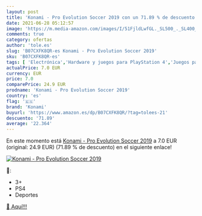 ```yaml
---
layout: post
title: 'Konami - Pro Evolution Soccer 2019 con un 71.89 % de descuento'
date: 2021-06-28 05:12:57
image: 'https://m.media-amazon.com/images/I/51FjldLwfGL._SL500_._SL400_.jpg'
comments: true
category: ofertas
author: 'tole.es'
slug: 'B07CXFK8QR-es Konami - Pro Evolution Soccer 2019'
sku: 'B07CXFK8QR-es'
tags: [ 'Electrónica','Hardware y juegos para PlayStation 4','Juegos para PlayStation 4','Videojuegos','konami', ]
actualPrice: 7.0 EUR
currency: EUR
price: 7.0
comparePrice: 24.9 EUR
prodname: 'Konami - Pro Evolution Soccer 2019'
country: 'es'
flag: '🇪🇸'
brand: 'Konami'
buyurl: 'https://www.amazon.es/dp/B07CXFK8QR/?tag=tolees-21'
descuento: '71.89'
average: '22.364'
---
```


En este momento está [Konami - Pro Evolution Soccer 2019](https://www.amazon.es/dp/B07CXFK8QR/?tag=tolees-21) a 7.0 EUR (original: 24.9 EUR) (71.89 %  de descuento) en el siguiente enlace!

[![Konami - Pro Evolution Soccer 2019](https://m.media-amazon.com/images/I/51FjldLwfGL._SL500_._SL400_.jpg)](https://www.amazon.es/dp/B07CXFK8QR/?tag=tolees-21)

🔎:

- 3+
- PS4
- Deportes

[🛒 Aquí!!!](https://www.amazon.es/dp/B07CXFK8QR/?tag=tolees-21)
